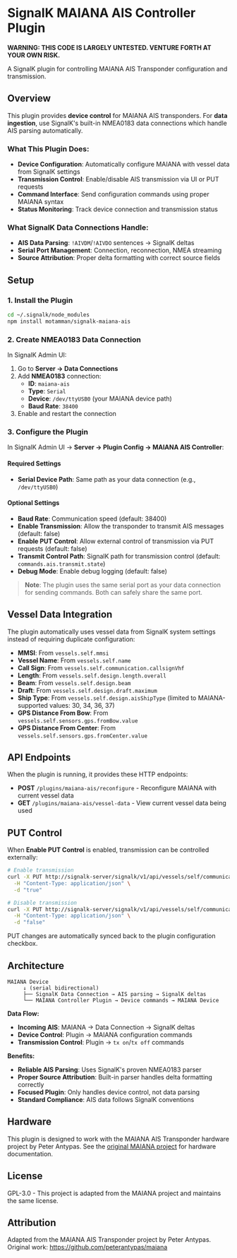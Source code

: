 # SignalK MAIANA AIS Controller Plugin

**WARNING: THIS CODE IS LARGELY UNTESTED. VENTURE FORTH AT YOUR OWN RISK.**

A SignalK plugin for controlling MAIANA AIS Transponder configuration and transmission.

## Overview

This plugin provides **device control** for MAIANA AIS transponders. For **data ingestion**, use SignalK's built-in NMEA0183 data connections which handle AIS parsing automatically.

### What This Plugin Does:
- **Device Configuration**: Automatically configure MAIANA with vessel data from SignalK settings
- **Transmission Control**: Enable/disable AIS transmission via UI or PUT requests  
- **Command Interface**: Send configuration commands using proper MAIANA syntax
- **Status Monitoring**: Track device connection and transmission status

### What SignalK Data Connections Handle:
- **AIS Data Parsing**: `!AIVDM`/`!AIVDO` sentences → SignalK deltas
- **Serial Port Management**: Connection, reconnection, NMEA streaming
- **Source Attribution**: Proper delta formatting with correct source fields

## Setup

### 1. Install the Plugin

```bash
cd ~/.signalk/node_modules
npm install motamman/signalk-maiana-ais
```

### 2. Create NMEA0183 Data Connection

In SignalK Admin UI:
1. Go to **Server → Data Connections**
2. Add **NMEA0183** connection:
   - **ID**: `maiana-ais`
   - **Type**: `Serial`
   - **Device**: `/dev/ttyUSB0` (your MAIANA device path)
   - **Baud Rate**: `38400`
3. Enable and restart the connection

### 3. Configure the Plugin

In SignalK Admin UI → **Server → Plugin Config → MAIANA AIS Controller**:

#### Required Settings
- **Serial Device Path**: Same path as your data connection (e.g., `/dev/ttyUSB0`)

#### Optional Settings  
- **Baud Rate**: Communication speed (default: 38400)
- **Enable Transmission**: Allow the transponder to transmit AIS messages (default: false)
- **Enable PUT Control**: Allow external control of transmission via PUT requests (default: false)
- **Transmit Control Path**: SignalK path for transmission control (default: `commands.ais.transmit.state`)
- **Debug Mode**: Enable debug logging (default: false)

> **Note**: The plugin uses the same serial port as your data connection for sending commands. Both can safely share the same port.

## Vessel Data Integration

The plugin automatically uses vessel data from SignalK system settings instead of requiring duplicate configuration:

- **MMSI**: From `vessels.self.mmsi`
- **Vessel Name**: From `vessels.self.name`
- **Call Sign**: From `vessels.self.communication.callsignVhf`
- **Length**: From `vessels.self.design.length.overall`
- **Beam**: From `vessels.self.design.beam`
- **Draft**: From `vessels.self.design.draft.maximum`
- **Ship Type**: From `vessels.self.design.aisShipType` (limited to MAIANA-supported values: 30, 34, 36, 37)
- **GPS Distance From Bow**: From `vessels.self.sensors.gps.fromBow.value`
- **GPS Distance From Center**: From `vessels.self.sensors.gps.fromCenter.value`

## API Endpoints

When the plugin is running, it provides these HTTP endpoints:

- **POST** `/plugins/maiana-ais/reconfigure` - Reconfigure MAIANA with current vessel data
- **GET** `/plugins/maiana-ais/vessel-data` - View current vessel data being used

## PUT Control

When **Enable PUT Control** is enabled, transmission can be controlled externally:

```bash
# Enable transmission
curl -X PUT http://signalk-server/signalk/v1/api/vessels/self/communication/ais/transmit/state \
  -H "Content-Type: application/json" \
  -d "true"

# Disable transmission
curl -X PUT http://signalk-server/signalk/v1/api/vessels/self/communication/ais/transmit/state \
  -H "Content-Type: application/json" \
  -d "false"
```

PUT changes are automatically synced back to the plugin configuration checkbox.

## Architecture

```
MAIANA Device
     ↓ (serial bidirectional)
     ├── SignalK Data Connection → AIS parsing → SignalK deltas  
     └── MAIANA Controller Plugin → Device commands → MAIANA Device
```

**Data Flow:**
- **Incoming AIS**: MAIANA → Data Connection → SignalK deltas
- **Device Control**: Plugin → MAIANA configuration commands
- **Transmission Control**: Plugin → `tx on`/`tx off` commands

**Benefits:**
- **Reliable AIS Parsing**: Uses SignalK's proven NMEA0183 parser
- **Proper Source Attribution**: Built-in parser handles delta formatting correctly  
- **Focused Plugin**: Only handles device control, not data parsing
- **Standard Compliance**: AIS data follows SignalK conventions

## Hardware

This plugin is designed to work with the MAIANA AIS Transponder hardware project by Peter Antypas. See the [original MAIANA project](https://github.com/peterantypas/maiana) for hardware documentation.

## License

GPL-3.0 - This project is adapted from the MAIANA project and maintains the same license.

## Attribution

Adapted from the MAIANA AIS Transponder project by Peter Antypas.
Original work: https://github.com/peterantypas/maiana